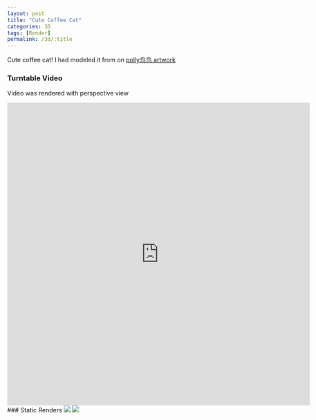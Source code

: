 ```yaml
---
layout: post
title: "Cute Coffee Cat"
categories: 3D
tags: [Render]
permalink: /3d/:title
---
```


Cute coffee cat! I had modeled it from on [polly鸟鸟 artwork](https://weibo.com/u/3280616145)

### Turntable Video

Video was rendered with perspective view

<iframe src="https://drive.google.com/file/d/13jnURmEVy5QIZMjeQTDNK_MHUOvSjY1Z/preview" frameborder="0" allowfullscreen="true" height="700" width="700" allow='autoplay'></iframe>
### Static Renders

<img slot="first" src="https://drive.google.com/thumbnail?id=13o0Q_icYh0fPvv6mAwbzZifg5P7zbx2g&sz=w1000" />
<img slot="first" src="https://drive.google.com/thumbnail?id=13nLAItGv2ZV6Fafb4g9tGgsjzaYGsX1R&sz=w1000" />